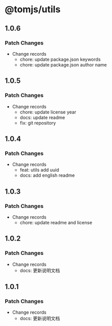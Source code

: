 # @tomjs/utils

## 1.0.6

### Patch Changes

- Change records
  - chore: update package.json keywords
  - chore: update package.json author name

## 1.0.5

### Patch Changes

- Change records
  - chore: update license year
  - docs: update readme
  - fix: git repository

## 1.0.4

### Patch Changes

- Change records
  - feat: utils add uuid
  - docs: add english readme

## 1.0.3

### Patch Changes

- Change records
  - chore: update readme and license

## 1.0.2

### Patch Changes

- Change records
  - docs: 更新说明文档

## 1.0.1

### Patch Changes

- Change records
  - docs: 更新说明文档
